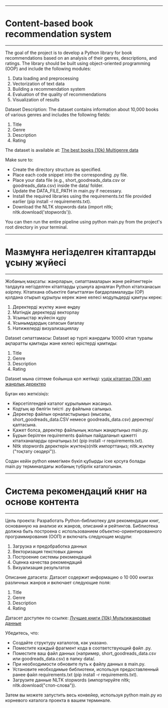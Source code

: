 ***
# Content-based book recommendation system
***

The goal of the project is to develop a Python library for book recommendations based on an analysis of their genres, descriptions, and ratings. The library should be built using object-oriented programming (OOP) and include the following modules:

1. Data loading and preprocessing
2. Vectorization of text data
3. Building a recommendation system
4. Evaluation of the quality of recommendations
5. Visualization of results
  
Dataset Description:
  The dataset contains information about 10,000 books of various genres and includes the following fields:

1. Title 
2. Genre
3. Description
4. Rating
  
The dataset is available at: [The best books (10k) Multigenre data](https://www.kaggle.com/datasets/ishikajohari/best-books-10k-multi-genre-data)

Make sure to:

  - Create the directory structure as specified.
  - Place each code snippet into the corresponding .py file.
  - Place your data file (e.g., short_goodreads_data.csv or goodreads_data.csv) inside the data/ folder.
  - Update the DATA_FILE_PATH in main.py if necessary.
  - Install the required libraries using the requirements.txt file provided earlier (pip install -r requirements.txt).
  - Download the NLTK stopwords data (import nltk; nltk.download('stopwords')).

You can then run the entire pipeline using python main.py from the project's root directory in your terminal.

***
# Мазмұнға негізделген кітаптарды ұсыну жүйесі
***

Жобаның мақсаты: жанрларын, сипаттамаларын және рейтингтерін талдауға негізделген кітаптарды ұсынуға арналған Python кітапханасын әзірлеу. Кітапхана объектіге бағытталған бағдарламалауды (ОP) қолдана отырып құрылуы керек және келесі модульдерді қамтуы керек:

1. Деректерді жүктеу және өңдеу
2. Мәтіндік деректерді векторлау
3. Ұсыныстар жүйесін құру
4. Ұсынымдардың сапасын бағалау
5. Нәтижелерді визуализациялау
  
Dataset сипаттамасы:
  Dataset әр түрлі жанрдағы 10000 кітап туралы ақпаратты қамтиды және келесі өрістерді қамтиды:
  
1. Title 
2. Genre
3. Description
4. Rating
  
Dataset мына сілтеме бойынша қол жетімді: [үздік кітаптар (10k) көп жанрлық деректер](https://www.kaggle.com/datasets/ishikajohari/best-books-10k-multi-genre-data) 

Бұған көз жеткізіңіз:

  - Көрсетілгендей каталог құрылымын жасаңыз.
  - Кодтың әр бөлігін тиісті .py файлына салыңыз.
  - Деректер файлын орналастырыңыз (мысалы, short_goodreads_data.CSV немесе goodreads_data.csv) деректер/қалтасына. 
  - Қажет болса, деректер файлының жолын жаңартыңыз main.py.
  - Бұрын берілген requirements файлын пайдаланып қажетті кітапханаларды орнатыңыз.txt (pip install -r requirements.txt).
  - Nltk stopwords деректерін жүктеңіз(nltk импорттаңыз; nltk.жүктеу ("тоқтату сөздері")).

Содан кейін python көмегімен бүкіл құбырды іске қосуға болады main.py терминалдағы жобаның түбірлік каталогынан.

***
# Система рекомендаций книг на основе контента
***

Цель проекта: Разработать Python-библиотеку для рекомендации книг, основанную на анализе их жанров, описаний и рейтингов. Библиотека должна быть построена с использованием объектно-ориентированного программирования (ООП) и включать следующие модули:

1. Загрузка и предобработка данных
2. Векторизация текстовых данных
3. Построение системы рекомендаций
4. Оценка качества рекомендаций
5. Визуализация результатов
  
Описание датасета:
  Датасет содержит информацию о 10 000 книгах различных жанров и включает следующие поля:
  
1. Title 
2. Genre
3. Description
4. Rating
  
Датасет доступен по ссылке: [Лучшие книги (10k) Мультижанровые данные](https://www.kaggle.com/datasets/ishikajohari/best-books-10k-multi-genre-data) 

Убедитесь, что:

  - Создайте структуру каталогов, как указано.
  - Поместите каждый фрагмент кода в соответствующий файл .py.
  - Поместите ваш файл данных (например, short_goodreads_data.csv или goodreads_data.csv) в папку data/.
  - При необходимости обновите путь к файлу данных в main.py.
  - Установите необходимые библиотеки, используя предоставленный ранее файл requirements.txt (pip install -r requirements.txt).
  - Загрузите данные NLTK stopwords (импортируйте nltk; nltk.download("стоп-слова")).

Затем вы можете запустить весь конвейер, используя python main.py из корневого каталога проекта в вашем терминале.

